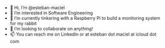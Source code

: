 - 👋 Hi, I’m @esteban-maciel
- 👀 I’m interested in Software Engineering
- 🌱 I’m currently tinkering with a Raspberry Pi to build a monitoring system for my rabbit
- 💞️ I’m looking to collaborate on anything!
- 📫 You can reach me on LinkedIn or at esteban dot maciel at icloud dot com

<!---
esteban-maciel/esteban-maciel is a ✨ special ✨ repository because its `README.md` (this file) appears on your GitHub profile.
You can click the Preview link to take a look at your changes.
--->
